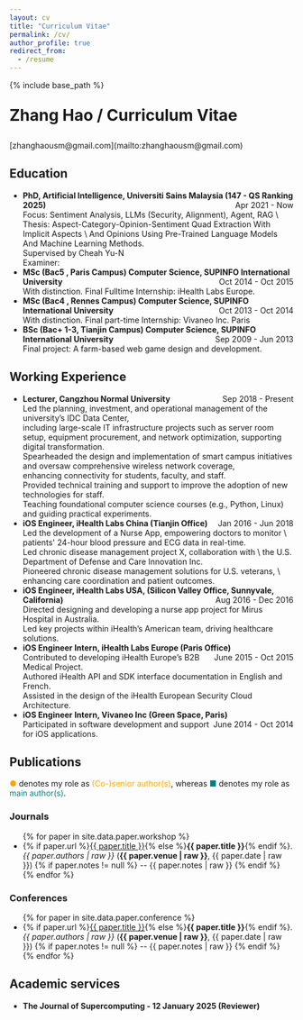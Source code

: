 ```yaml
---
layout: cv
title: "Curriculum Vitae"
permalink: /cv/
author_profile: true
redirect_from:
  - /resume
---
```


{% include base_path %}
<p style="font-size: 2em; font-weight: bold;">Zhang Hao / Curriculum Vitae</p>
[zhanghaousm@gmail.com](mailto:zhanghaousm@gmail.com)


## Education

* **PhD, Artificial Intelligence, Universiti Sains Malaysia (147 - QS Ranking 2025)** <span style="float: right;">Apr 2021 - Now</span><br>
  <span class='desc'>Focus: Sentiment Analysis, LLMs (Security, Alignment), Agent, RAG </span>\\
  <span class='desc'>Thesis: Aspect-Category-Opinion-Sentiment Quad Extraction With Implicit Aspects \\
   And Opinions Using Pre-Trained Language Models And Machine Learning Methods.</span><br>
  <span class='desc'>Supervised by Cheah Yu-N</span><br>
  <span class='desc'>Examiner:</span>
* **MSc (Bac5 , Paris Campus) Computer Science, SUPINFO International University** <span style="float: right;">Oct 2014 - Oct 2015</span>\
  <span class='desc'>With distinction. Final Fulltime Internship: iHealth Labs Europe.</span>
* **MSc (Bac4 , Rennes Campus) Computer Science, SUPINFO International University** <span style="float: right;">Oct 2013 - Oct 2014</span>\
  <span class='desc'>With distinction. Final part-time Internship: Vivaneo Inc. Paris</span>
* **BSc (Bac+ 1-3, Tianjin Campus) Computer Science, SUPINFO International University** <span style="float: right;">Sep 2009 - Jun 2013</span>\
  <span class='desc'>Final project: A farm-based web game design and development.</span>

## Working Experience

* **Lecturer, Cangzhou Normal University** <span style="float: right;">Sep 2018 - Present</span>\
   <span class='desc'>Led the planning, investment, and operational management of the university’s IDC Data Center, </span>\
   <span class='desc'> including large-scale IT infrastructure projects such as server room setup, equipment procurement, and network optimization, supporting digital transformation. </span>\
   <span class='desc'>Spearheaded the design and implementation of smart campus initiatives and oversaw comprehensive wireless network coverage,  </span>\
   <span class='desc'>enhancing connectivity for students, faculty, and staff. </span>\
   <span class='desc'>Provided technical training and support to improve the adoption of new technologies for staff. </span>\
   <span class='desc'>Teaching foundational computer science courses (e.g., Python, Linux) and guiding practical experiments. </span>
* **iOS Engineer, iHealth Labs China (Tianjin Office)**<span style="float: right;">Jan 2016 - Jun 2018</span>\
   <span class='desc'>Led the development of a Nurse App, empowering doctors to monitor \\
  patients' 24-hour blood pressure and ECG data in real-time. </span>\
   <span class='desc'>Led chronic disease management project X, collaboration with \\
   the U.S. Department of Defense and Care Innovation Inc. </span>\
   <span class='desc'>Pioneered chronic disease management solutions for U.S. veterans, \\
   enhancing care coordination and patient outcomes. </span>
* **iOS Engineer, iHealth Labs USA, (Silicon Valley Office, Sunnyvale, California)**<span style="float: right;">Aug 2016 - Dec 2016</span>\
   <span class='desc'>Directed designing and developing a nurse app project for Mirus Hospital in Australia. </span>\
   <span class='desc'>Led key projects within iHealth’s American team, driving healthcare solutions. </span>
* **iOS Engineer Intern, iHealth Labs Europe (Paris Office)**<span style="float: right;">June 2015 - Oct 2015</span>\
   <span class='desc'>Contributed to developing iHealth Europe’s B2B Medical Project. </span>\
   <span class='desc'>Authored iHealth API and SDK interface documentation in English and French. </span>\
   <span class='desc'>Assisted in the design of the iHealth European Security Cloud Architecture. </span>
* **iOS Engineer Intern, Vivaneo Inc (Green Space, Paris)** <span style="float: right;">June 2014 - Oct 2014</span>\
   <span class='desc'>Participated in software development and support for iOS applications. </span>

<div class="page-break"></div>

## Publications

<span style="color: orange;">●</span> denotes my role as <span style="color: orange;">(Co-)senior author(s)</span>, whereas <span style="color: teal;">■</span> denotes my role as <span style="color: teal;">main author(s)</span>.

### Journals
<div class="compact-ul">
<ul>
{% for paper in site.data.paper.workshop %}
<li class="{% if paper.author and paper.author == 'first' %}first-author{% elsif paper.author and paper.author == 'last' %}last-author{% else %}default-author{% endif %}">
    {% if paper.url %}<a href="{{ paper.url }}">{{ paper.title }}</a>{% else %}<strong>{{ paper.title }}</strong>{% endif %}. <i>{{ paper.authors | raw }}</i> (<b>{{ paper.venue | raw }}</b>, {{ paper.date | raw }})
    {% if paper.notes != null %} -- {{ paper.notes | raw }}
    {% endif %}
</li>
{% endfor %}
</ul>
</div>

###  Conferences

<div class="compact-ul">
<ul>
{% for paper in site.data.paper.conference %}
<li class="{% if paper.author and paper.author == 'first' %}first-author{% elsif paper.author and paper.author == 'last' %}last-author{% else %}default-author{% endif %}">
    {% if paper.url %}<a href="{{ paper.url }}">{{ paper.title }}</a>{% else %}<strong>{{ paper.title }}</strong>{% endif %}. <i>{{ paper.authors | raw }}</i> (<b>{{ paper.venue | raw }}</b>, {{ paper.date | raw }})
    {% if paper.notes != null %} -- {{ paper.notes | raw }}
    {% endif %}
</li>
{% endfor %}
</ul>
</div>

## Academic services

* **The Journal of Supercomputing - 12 January 2025 (Reviewer)** 


